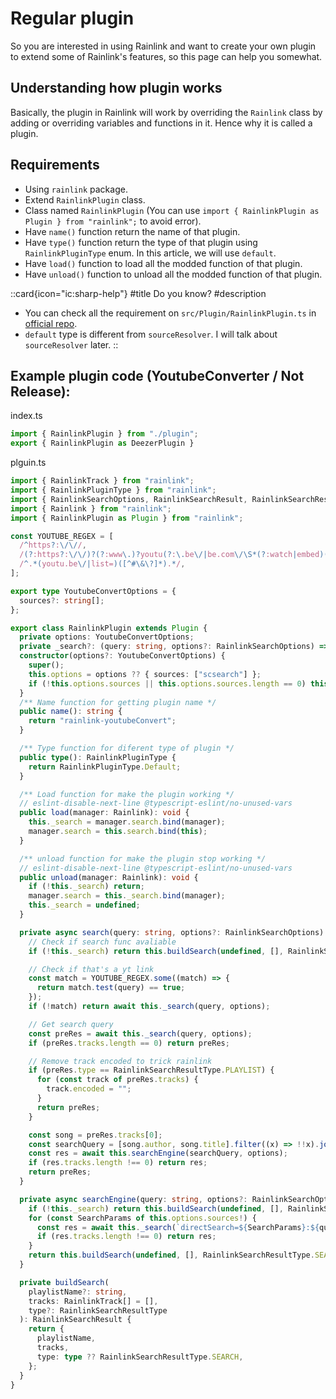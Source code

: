 # Regular plugin
So you are interested in using Rainlink and want to create your own plugin to extend some of Rainlink's features, so this page can help you somewhat.

## Understanding how plugin works
Basically, the plugin in Rainlink will work by overriding the `Rainlink` class by adding or overriding variables and functions in it. Hence why it is called a plugin.

## Requirements
- Using `rainlink` package.
- Extend `RainlinkPlugin` class.
- Class named `RainlinkPlugin` (You can use `import { RainlinkPlugin as Plugin } from "rainlink";` to avoid error).
- Have `name()` function return the name of that plugin.
- Have `type()` function return the type of that plugin using `RainlinkPluginType` enum. In this article, we will use `default`.
- Have `load()` function to load all the modded function of that plugin.
- Have `unload()` function to unload all the modded function of that plugin.

::card{icon="ic:sharp-help"}
#title
Do you know?
#description
- You can check all the requirement on `src/Plugin/RainlinkPlugin.ts` in [official repo](https://github.com/RainyXeon/Rainlink).
- `default` type is different from `sourceResolver`. I will talk about `sourceResolver` later.
::

## Example plugin code (YoutubeConverter / Not Release):
index.ts
```ts
import { RainlinkPlugin } from "./plugin";
export { RainlinkPlugin as DeezerPlugin }
```

plguin.ts
```ts
import { RainlinkTrack } from "rainlink";
import { RainlinkPluginType } from "rainlink";
import { RainlinkSearchOptions, RainlinkSearchResult, RainlinkSearchResultType } from "rainlink";
import { Rainlink } from "rainlink";
import { RainlinkPlugin as Plugin } from "rainlink";

const YOUTUBE_REGEX = [
  /^https?:\/\//,
  /(?:https?:\/\/)?(?:www\.)?youtu(?:\.be\/|be.com\/\S*(?:watch|embed)(?:(?:(?=\/[-a-zA-Z0-9_]{11,}(?!\S))\/)|(?:\S*v=|v\/)))([-a-zA-Z0-9_]{11,})/,
  /^.*(youtu.be\/|list=)([^#\&\?]*).*/,
];

export type YoutubeConvertOptions = {
  sources?: string[];
};

export class RainlinkPlugin extends Plugin {
  private options: YoutubeConvertOptions;
  private _search?: (query: string, options?: RainlinkSearchOptions) => Promise<RainlinkSearchResult>;
  constructor(options?: YoutubeConvertOptions) {
    super();
    this.options = options ?? { sources: ["scsearch"] };
    if (!this.options.sources || this.options.sources.length == 0) this.options.sources = ["scsearch"];
  }
  /** Name function for getting plugin name */
  public name(): string {
    return "rainlink-youtubeConvert";
  }

  /** Type function for diferent type of plugin */
  public type(): RainlinkPluginType {
    return RainlinkPluginType.Default;
  }

  /** Load function for make the plugin working */
  // eslint-disable-next-line @typescript-eslint/no-unused-vars
  public load(manager: Rainlink): void {
    this._search = manager.search.bind(manager);
    manager.search = this.search.bind(this);
  }

  /** unload function for make the plugin stop working */
  // eslint-disable-next-line @typescript-eslint/no-unused-vars
  public unload(manager: Rainlink): void {
    if (!this._search) return;
    manager.search = this._search.bind(manager);
    this._search = undefined;
  }

  private async search(query: string, options?: RainlinkSearchOptions): Promise<RainlinkSearchResult> {
    // Check if search func avaliable
    if (!this._search) return this.buildSearch(undefined, [], RainlinkSearchResultType.SEARCH);

    // Check if that's a yt link
    const match = YOUTUBE_REGEX.some((match) => {
      return match.test(query) == true;
    });
    if (!match) return await this._search(query, options);

    // Get search query
    const preRes = await this._search(query, options);
    if (preRes.tracks.length == 0) return preRes;

    // Remove track encoded to trick rainlink
    if (preRes.type == RainlinkSearchResultType.PLAYLIST) {
      for (const track of preRes.tracks) {
        track.encoded = "";
      }
      return preRes;
    }

    const song = preRes.tracks[0];
    const searchQuery = [song.author, song.title].filter((x) => !!x).join(" - ");
    const res = await this.searchEngine(searchQuery, options);
    if (res.tracks.length !== 0) return res;
    return preRes;
  }

  private async searchEngine(query: string, options?: RainlinkSearchOptions): Promise<RainlinkSearchResult> {
    if (!this._search) return this.buildSearch(undefined, [], RainlinkSearchResultType.SEARCH);
    for (const SearchParams of this.options.sources!) {
      const res = await this._search(`directSearch=${SearchParams}:${query}`, options);
      if (res.tracks.length !== 0) return res;
    }
    return this.buildSearch(undefined, [], RainlinkSearchResultType.SEARCH);
  }

  private buildSearch(
    playlistName?: string,
    tracks: RainlinkTrack[] = [],
    type?: RainlinkSearchResultType
  ): RainlinkSearchResult {
    return {
      playlistName,
      tracks,
      type: type ?? RainlinkSearchResultType.SEARCH,
    };
  }
}
```